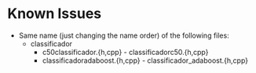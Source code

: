 # Known Issues

- Same name (just changing the name order) of the following files:
  - classificador
    - c50classificador.{h,cpp} - classificadorc50.{h,cpp}
    - classificadoradaboost.{h,cpp} - classificador_adaboost.{h,cpp}
